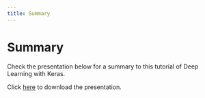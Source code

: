 ```yaml
---
title: Summary
---
```


# Summary

Check the presentation below for a summary to this tutorial of Deep Learning with Keras.

Click <a target="_blank" href="{{site.baseurl}}/presentations/Summary.pdf">here</a>
to download the presentation.

